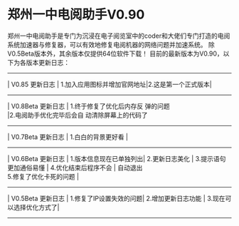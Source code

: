 # 郑州一中电阅助手V0.90
郑州一中电阅助手是专门为沉浸在电子阅览室中的coder和大佬们专门打造的电阅系统加速器与修复器，可以有效地修复电阅机器的网络问题并加速系统。
除V0.5Beta版本外，其余版本仅提供64位软件下载！
目前的最新版本为V0.90，以下为各版本更新日志：
__________________________
|    V0.85 更新日志    |
1.加入应用图标并增加官网地址|2.这是第一个正式版本|       
__________________________
|   V0.8Beta 更新日志    |
1.终于修复了优化后内存反 
        弹的问题        
|2.电阅助手优化完毕后会自 
  动清除屏幕上的代码了   
__________________________
|   V0.7Beta 更新日志    |
   1.白白的背景更好看   |
__________________________
|   V0.6Beta 更新日志    |
1.版本信息现在已单独列出|
     2.更新日志美化     |
 3.提示语句更加通俗易懂 |
 4.优化结束后程序不会  |
        自动退出        
 5.修复了优化卡死的问题 |
__________________________
|   V0.5Beta 更新日志    |
1.修复了IP设置失效的问题|
   2.增加更新日志功能   |
3.现在可以选择优化方式了|
__________________________
